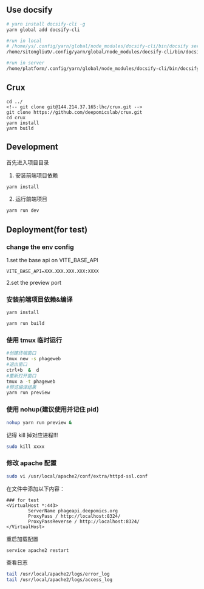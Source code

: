 ## Use docsify

```bash
# yarn install docsify-cli -g
yarn global add docsify-cli
```

```bash
#run in local
# /home/ys/.config/yarn/global/node_modules/docsify-cli/bin/docsify serve docs -p 8327
/home/sitongliu9/.config/yarn/global/node_modules/docsify-cli/bin/docsify serve docs -p 8327
```

```bash
#run in server
/home/platform/.config/yarn/global/node_modules/docsify-cli/bin/docsify serve docs -p 8327
```

## Crux

```
cd ../
<!-- git clone git@144.214.37.165:lhc/crux.git -->
git clone https://github.com/deepomicslab/crux.git
cd crux
yarn install
yarn build
```

## Development

首先进入项目目录

1. 安装前端项目依赖

```bash
yarn install
```

2. 运行前端项目

```bash
yarn run dev
```

## Deployment(for test)

### change the env config

1.set the base api on VITE_BASE_API

```
VITE_BASE_API=XXX.XXX.XXX.XXX:XXXX
```

2.set the preview port

### 安装前端项目依赖&编译

```bash
yarn install
```

```bash
yarn run build
```

### 使用 tmux 临时运行

```bash
#创建终端窗口
tmux new -s phageweb
#退出窗口
ctrl+b  &  d
#重新打开窗口
tmux a -t phageweb
#预览编译结果
yarn run preview
```

### 使用 nohup(建议使用并记住 pid)

```bash
nohup yarn run preview &
```

记得 kill 掉对应进程!!!

```bash
sudo kill xxxx
```

### 修改 apache 配置

```bash
sudo vi /usr/local/apache2/conf/extra/httpd-ssl.conf
```

在文件中添加以下内容：

```
### for test
<VirtualHost *:443>
        ServerName phageapi.deepomics.org
        ProxyPass / http://localhost:8324/
        ProxyPassReverse / http://localhost:8324/
</VirtualHost>

```

重启加载配置

```bash
service apache2 restart
```

查看日志

```bash
tail /usr/local/apache2/logs/error_log
tail /usr/local/apache2/logs/access_log
```

